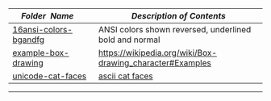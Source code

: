 |&nbsp;&nbsp;&nbsp;&nbsp;_Folder&nbsp;&nbsp;Name_&nbsp;&nbsp;&nbsp;&nbsp;| _Description of Contents_
|:----------------|--------------------------------------------------------------------------------------------------------------------------------------------------------
| [16ansi-colors-bgandfg](16ansi-colors-bgandfg.ans) | ANSI colors shown reversed, underlined bold and normal  
| [example-box-drawing](example-box-drawing.ans) |  <https://wikipedia.org/wiki/Box-drawing_character#Examples> 
| [unicode-cat-faces](unicode-cat-faces.ans) |  [ascii cat faces](https://github.com/melaniecebula/cat-ascii-faces) 

* * *


